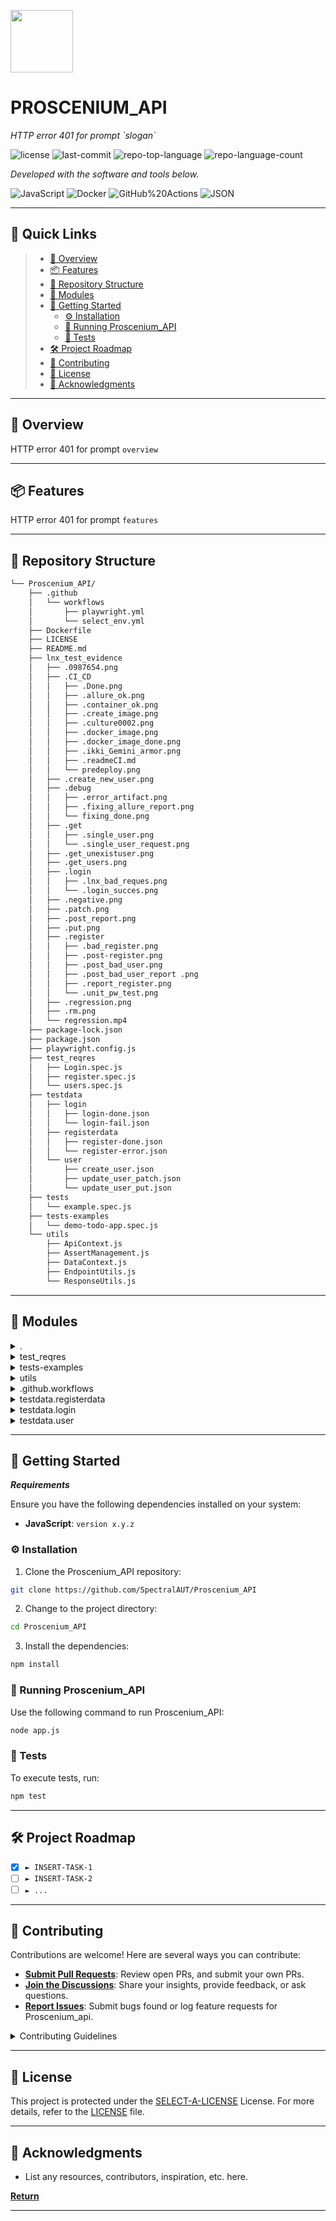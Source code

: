 <p align="left">
  <img src="https://cdn-icons-png.flaticon.com/512/6295/6295417.png" width="100" />
</p>
<p align="left">
    <h1 align="left">PROSCENIUM_API</h1>
</p>
<p align="left">
    <em>HTTP error 401 for prompt `slogan`</em>
</p>
<p align="left">
	<img src="https://img.shields.io/github/license/SpectralAUT/Proscenium_API?style=flat&color=0080ff" alt="license">
	<img src="https://img.shields.io/github/last-commit/SpectralAUT/Proscenium_API?style=flat&logo=git&logoColor=white&color=0080ff" alt="last-commit">
	<img src="https://img.shields.io/github/languages/top/SpectralAUT/Proscenium_API?style=flat&color=0080ff" alt="repo-top-language">
	<img src="https://img.shields.io/github/languages/count/SpectralAUT/Proscenium_API?style=flat&color=0080ff" alt="repo-language-count">
<p>
<p align="left">
		<em>Developed with the software and tools below.</em>
</p>
<p align="left">
	<img src="https://img.shields.io/badge/JavaScript-F7DF1E.svg?style=flat&logo=JavaScript&logoColor=black" alt="JavaScript">
	<img src="https://img.shields.io/badge/Docker-2496ED.svg?style=flat&logo=Docker&logoColor=white" alt="Docker">
	<img src="https://img.shields.io/badge/GitHub%20Actions-2088FF.svg?style=flat&logo=GitHub-Actions&logoColor=white" alt="GitHub%20Actions">
	<img src="https://img.shields.io/badge/JSON-000000.svg?style=flat&logo=JSON&logoColor=white" alt="JSON">
</p>
<hr>

## 🔗 Quick Links

> - [📍 Overview](#-overview)
> - [📦 Features](#-features)
> - [📂 Repository Structure](#-repository-structure)
> - [🧩 Modules](#-modules)
> - [🚀 Getting Started](#-getting-started)
>   - [⚙️ Installation](#️-installation)
>   - [🤖 Running Proscenium_API](#-running-Proscenium_API)
>   - [🧪 Tests](#-tests)
> - [🛠 Project Roadmap](#-project-roadmap)
> - [🤝 Contributing](#-contributing)
> - [📄 License](#-license)
> - [👏 Acknowledgments](#-acknowledgments)

---

## 📍 Overview

HTTP error 401 for prompt `overview`

---

## 📦 Features

HTTP error 401 for prompt `features`

---

## 📂 Repository Structure

```sh
└── Proscenium_API/
    ├── .github
    │   └── workflows
    │       ├── playwright.yml
    │       └── select_env.yml
    ├── Dockerfile
    ├── LICENSE
    ├── README.md
    ├── lnx_test_evidence
    │   ├── .0987654.png
    │   ├── .CI_CD
    │   │   ├── .Done.png
    │   │   ├── .allure_ok.png
    │   │   ├── .container_ok.png
    │   │   ├── .create_image.png
    │   │   ├── .culture0002.png
    │   │   ├── .docker_image.png
    │   │   ├── .docker_image_done.png
    │   │   ├── .ikki_Gemini_armor.png
    │   │   ├── .readmeCI.md
    │   │   └── predeploy.png
    │   ├── .create_new_user.png
    │   ├── .debug
    │   │   ├── .error_artifact.png
    │   │   ├── .fixing_allure_report.png
    │   │   └── fixing_done.png
    │   ├── .get
    │   │   ├── .single_user.png
    │   │   └── .single_user_request.png
    │   ├── .get_unexistuser.png
    │   ├── .get_users.png
    │   ├── .login
    │   │   ├── .lnx_bad_reques.png
    │   │   └── .login_succes.png
    │   ├── .negative.png
    │   ├── .patch.png
    │   ├── .post_report.png
    │   ├── .put.png
    │   ├── .register
    │   │   ├── .bad_register.png
    │   │   ├── .post-register.png
    │   │   ├── .post_bad_user.png
    │   │   ├── .post_bad_user_report .png
    │   │   ├── .report_register.png
    │   │   └── .unit_pw_test.png
    │   ├── .regression.png
    │   ├── .rm.png
    │   └── regression.mp4
    ├── package-lock.json
    ├── package.json
    ├── playwright.config.js
    ├── test_reqres
    │   ├── Login.spec.js
    │   ├── register.spec.js
    │   └── users.spec.js
    ├── testdata
    │   ├── login
    │   │   ├── login-done.json
    │   │   └── login-fail.json
    │   ├── registerdata
    │   │   ├── register-done.json
    │   │   └── register-error.json
    │   └── user
    │       ├── create_user.json
    │       ├── update_user_patch.json
    │       └── update_user_put.json
    ├── tests
    │   └── example.spec.js
    ├── tests-examples
    │   └── demo-todo-app.spec.js
    └── utils
        ├── ApiContext.js
        ├── AssertManagement.js
        ├── DataContext.js
        ├── EndpointUtils.js
        └── ResponseUtils.js
```

---

## 🧩 Modules

<details closed><summary>.</summary>

| File                                                                                                   | Summary                                          |
| ---                                                                                                    | ---                                              |
| [playwright.config.js](https://github.com/SpectralAUT/Proscenium_API/blob/master/playwright.config.js) | HTTP error 401 for prompt `playwright.config.js` |
| [Dockerfile](https://github.com/SpectralAUT/Proscenium_API/blob/master/Dockerfile)                     | HTTP error 401 for prompt `Dockerfile`           |
| [package.json](https://github.com/SpectralAUT/Proscenium_API/blob/master/package.json)                 | HTTP error 401 for prompt `package.json`         |
| [package-lock.json](https://github.com/SpectralAUT/Proscenium_API/blob/master/package-lock.json)       | HTTP error 401 for prompt `package-lock.json`    |

</details>

<details closed><summary>test_reqres</summary>

| File                                                                                                       | Summary                                                  |
| ---                                                                                                        | ---                                                      |
| [Login.spec.js](https://github.com/SpectralAUT/Proscenium_API/blob/master/test_reqres/Login.spec.js)       | HTTP error 401 for prompt `test_reqres/Login.spec.js`    |
| [users.spec.js](https://github.com/SpectralAUT/Proscenium_API/blob/master/test_reqres/users.spec.js)       | HTTP error 401 for prompt `test_reqres/users.spec.js`    |
| [register.spec.js](https://github.com/SpectralAUT/Proscenium_API/blob/master/test_reqres/register.spec.js) | HTTP error 401 for prompt `test_reqres/register.spec.js` |

</details>

<details closed><summary>tests-examples</summary>

| File                                                                                                                    | Summary                                                          |
| ---                                                                                                                     | ---                                                              |
| [demo-todo-app.spec.js](https://github.com/SpectralAUT/Proscenium_API/blob/master/tests-examples/demo-todo-app.spec.js) | HTTP error 401 for prompt `tests-examples/demo-todo-app.spec.js` |

</details>

<details closed><summary>utils</summary>

| File                                                                                                       | Summary                                               |
| ---                                                                                                        | ---                                                   |
| [ResponseUtils.js](https://github.com/SpectralAUT/Proscenium_API/blob/master/utils/ResponseUtils.js)       | HTTP error 401 for prompt `utils/ResponseUtils.js`    |
| [AssertManagement.js](https://github.com/SpectralAUT/Proscenium_API/blob/master/utils/AssertManagement.js) | HTTP error 401 for prompt `utils/AssertManagement.js` |
| [ApiContext.js](https://github.com/SpectralAUT/Proscenium_API/blob/master/utils/ApiContext.js)             | HTTP error 401 for prompt `utils/ApiContext.js`       |
| [DataContext.js](https://github.com/SpectralAUT/Proscenium_API/blob/master/utils/DataContext.js)           | HTTP error 401 for prompt `utils/DataContext.js`      |
| [EndpointUtils.js](https://github.com/SpectralAUT/Proscenium_API/blob/master/utils/EndpointUtils.js)       | HTTP error 401 for prompt `utils/EndpointUtils.js`    |

</details>

<details closed><summary>.github.workflows</summary>

| File                                                                                                         | Summary                                                      |
| ---                                                                                                          | ---                                                          |
| [select_env.yml](https://github.com/SpectralAUT/Proscenium_API/blob/master/.github/workflows/select_env.yml) | HTTP error 401 for prompt `.github/workflows/select_env.yml` |
| [playwright.yml](https://github.com/SpectralAUT/Proscenium_API/blob/master/.github/workflows/playwright.yml) | HTTP error 401 for prompt `.github/workflows/playwright.yml` |

</details>

<details closed><summary>testdata.registerdata</summary>

| File                                                                                                                       | Summary                                                               |
| ---                                                                                                                        | ---                                                                   |
| [register-error.json](https://github.com/SpectralAUT/Proscenium_API/blob/master/testdata/registerdata/register-error.json) | HTTP error 401 for prompt `testdata/registerdata/register-error.json` |
| [register-done.json](https://github.com/SpectralAUT/Proscenium_API/blob/master/testdata/registerdata/register-done.json)   | HTTP error 401 for prompt `testdata/registerdata/register-done.json`  |

</details>

<details closed><summary>testdata.login</summary>

| File                                                                                                        | Summary                                                    |
| ---                                                                                                         | ---                                                        |
| [login-fail.json](https://github.com/SpectralAUT/Proscenium_API/blob/master/testdata/login/login-fail.json) | HTTP error 401 for prompt `testdata/login/login-fail.json` |
| [login-done.json](https://github.com/SpectralAUT/Proscenium_API/blob/master/testdata/login/login-done.json) | HTTP error 401 for prompt `testdata/login/login-done.json` |

</details>

<details closed><summary>testdata.user</summary>

| File                                                                                                                     | Summary                                                          |
| ---                                                                                                                      | ---                                                              |
| [update_user_patch.json](https://github.com/SpectralAUT/Proscenium_API/blob/master/testdata/user/update_user_patch.json) | HTTP error 401 for prompt `testdata/user/update_user_patch.json` |
| [create_user.json](https://github.com/SpectralAUT/Proscenium_API/blob/master/testdata/user/create_user.json)             | HTTP error 401 for prompt `testdata/user/create_user.json`       |
| [update_user_put.json](https://github.com/SpectralAUT/Proscenium_API/blob/master/testdata/user/update_user_put.json)     | HTTP error 401 for prompt `testdata/user/update_user_put.json`   |

</details>

---

## 🚀 Getting Started

***Requirements***

Ensure you have the following dependencies installed on your system:

* **JavaScript**: `version x.y.z`

### ⚙️ Installation

1. Clone the Proscenium_API repository:

```sh
git clone https://github.com/SpectralAUT/Proscenium_API
```

2. Change to the project directory:

```sh
cd Proscenium_API
```

3. Install the dependencies:

```sh
npm install
```

### 🤖 Running Proscenium_API

Use the following command to run Proscenium_API:

```sh
node app.js
```

### 🧪 Tests

To execute tests, run:

```sh
npm test
```

---

## 🛠 Project Roadmap

- [X] `► INSERT-TASK-1`
- [ ] `► INSERT-TASK-2`
- [ ] `► ...`

---

## 🤝 Contributing

Contributions are welcome! Here are several ways you can contribute:

- **[Submit Pull Requests](https://github.com/SpectralAUT/Proscenium_API/blob/main/CONTRIBUTING.md)**: Review open PRs, and submit your own PRs.
- **[Join the Discussions](https://github.com/SpectralAUT/Proscenium_API/discussions)**: Share your insights, provide feedback, or ask questions.
- **[Report Issues](https://github.com/SpectralAUT/Proscenium_API/issues)**: Submit bugs found or log feature requests for Proscenium_api.

<details closed>
    <summary>Contributing Guidelines</summary>

1. **Fork the Repository**: Start by forking the project repository to your GitHub account.
2. **Clone Locally**: Clone the forked repository to your local machine using a Git client.
   ```sh
   git clone https://github.com/SpectralAUT/Proscenium_API
   ```
3. **Create a New Branch**: Always work on a new branch, giving it a descriptive name.
   ```sh
   git checkout -b new-feature-x
   ```
4. **Make Your Changes**: Develop and test your changes locally.
5. **Commit Your Changes**: Commit with a clear message describing your updates.
   ```sh
   git commit -m 'Implemented new feature x.'
   ```
6. **Push to GitHub**: Push the changes to your forked repository.
   ```sh
   git push origin new-feature-x
   ```
7. **Submit a Pull Request**: Create a PR against the original project repository. Clearly describe the changes and their motivations.

Once your PR is reviewed and approved, it will be merged into the main branch.

</details>

---

## 📄 License

This project is protected under the [SELECT-A-LICENSE](https://choosealicense.com/licenses) License. For more details, refer to the [LICENSE](https://choosealicense.com/licenses/) file.

---

## 👏 Acknowledgments

- List any resources, contributors, inspiration, etc. here.

[**Return**](#-quick-links)

---
